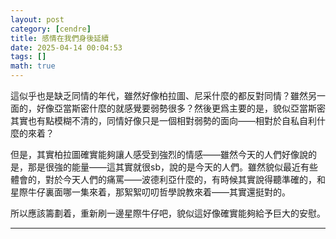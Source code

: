 ```yaml
---
layout: post
category: [cendre]
title: 感情在我們身後延續
date: 2025-04-14 00:04:53
tags: []
math: true
---
```


這似乎也是缺乏同情的年代，雖然好像柏拉圖、尼采什麼的都反對同情？雖然另一面的，好像亞當斯密什麼的就感覺要弱勢很多？然後更爲主要的是，貌似亞當斯密其實也有點模糊不清的，同情好像只是一個相對弱勢的面向——相對於自私自利什麼的來着？

但是，其實柏拉圖確實能夠讓人感受到強烈的情感——雖然今天的人們好像說的是，那是很強的能量——這其實就很sb，說的是今天的人們。雖然貌似最近有些體會的，對於今天人們的痛罵——波德利亞什麼的，有時候其實說得聽準確的，和星際牛仔裏面哪一集來着，那絮絮叨叨哲學說教來着——其實還挺對的。

所以應該籌劃着，重新刷一邊星際牛仔吧，貌似這好像確實能夠給予巨大的安慰。



--------




